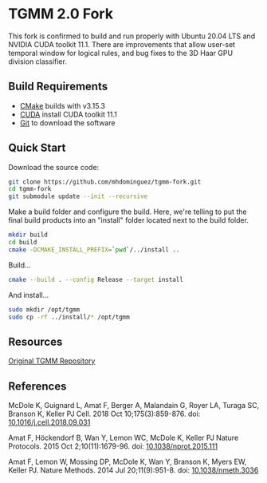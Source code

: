 # TGMM 2.0 Fork

This fork is confirmed to build and run properly with Ubuntu 20.04 LTS and 
NVIDIA CUDA toolkit 11.1.  There are improvements that allow user-set
temporal window for logical rules, and bug fixes to the 3D Haar GPU division
classifier.


## Build Requirements

* [CMake](https://cmake.org/) builds with v3.15.3
* [CUDA](https://developer.nvidia.com/cuda-downloads) install CUDA toolkit 11.1
* [Git](https://git-scm.com/) to download the software


## Quick Start

Download the source code:

```sh
git clone https://github.com/mhdominguez/tgmm-fork.git
cd tgmm-fork
git submodule update --init --recursive
```

Make a build folder and configure the build.  Here, we're telling to put the
final build products into an "install" folder located next to the build 
folder.

```sh
mkdir build
cd build
cmake -DCMAKE_INSTALL_PREFIX=`pwd`/../install ..
```

Build...

```sh
cmake --build . --config Release --target install

```

And install...

```sh
sudo mkdir /opt/tgmm
sudo cp -rf ../install/* /opt/tgmm

```







## Resources

[Original TGMM Repository](https://bitbucket.org/fernandoamat/tgmm-paper)

## References 

McDole K, Guignard L, Amat F, Berger A, Malandain G, Royer LA, Turaga SC, Branson K, Keller PJ
Cell. 2018 Oct 10;175(3):859-876. doi: [10.1016/j.cell.2018.09.031](http://doi.org/10.1016/j.cell.2018.09.031)

Amat F, Höckendorf B, Wan Y, Lemon WC, McDole K, Keller PJ
Nature Protocols. 2015 Oct 2;10(11):1679-96. doi: [10.1038/nprot.2015.111](http://doi.org/10.1038/nprot.2015.111)

Amat F, Lemon W, Mossing DP, McDole K, Wan Y, Branson K, Myers EW, Keller PJ.
Nature Methods. 2014 Jul 20;11(9):951-8. doi: [10.1038/nmeth.3036](http://doi.org/10.1038/nmeth.3036)
